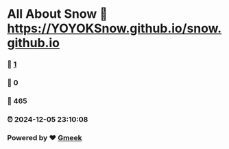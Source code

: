 # All About Snow :link: https://YOYOKSnow.github.io/snow.github.io 
### :page_facing_up: [1](https://YOYOKSnow.github.io/snow.github.io/tag.html) 
### :speech_balloon: 0 
### :hibiscus: 465 
### :alarm_clock: 2024-12-05 23:10:08 
### Powered by :heart: [Gmeek](https://github.com/Meekdai/Gmeek)
